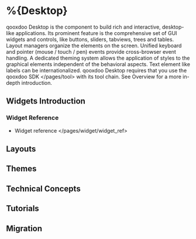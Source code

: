 %{Desktop}
==========

qooxdoo Desktop is the component to build rich and interactive, desktop-like applications. Its prominent feature is the comprehensive set of GUI widgets and controls, like buttons, sliders, tabviews, trees and tables. Layout managers organize the elements on the screen. Unified keyboard and pointer (mouse / touch / pen) events provide cross-browser event handling. A dedicated theming system allows the application of styles to the graphical elements independent of the behavioral aspects. Text element like labels can be internationalized. qooxdoo Desktop requires that you use the qooxdoo SDK \</pages/tool\> with its tool chain. See Overview for a more in-depth introduction.

Widgets Introduction
--------------------

### Widget Reference

-   Widget reference \</pages/widget/widget\_ref\>

Layouts
-------

Themes
------

Technical Concepts
------------------

Tutorials
---------

Migration
---------
